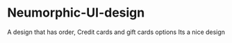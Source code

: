 # Neumorphic-UI-design
A design that has order, Credit cards and gift cards options
Its a nice design
